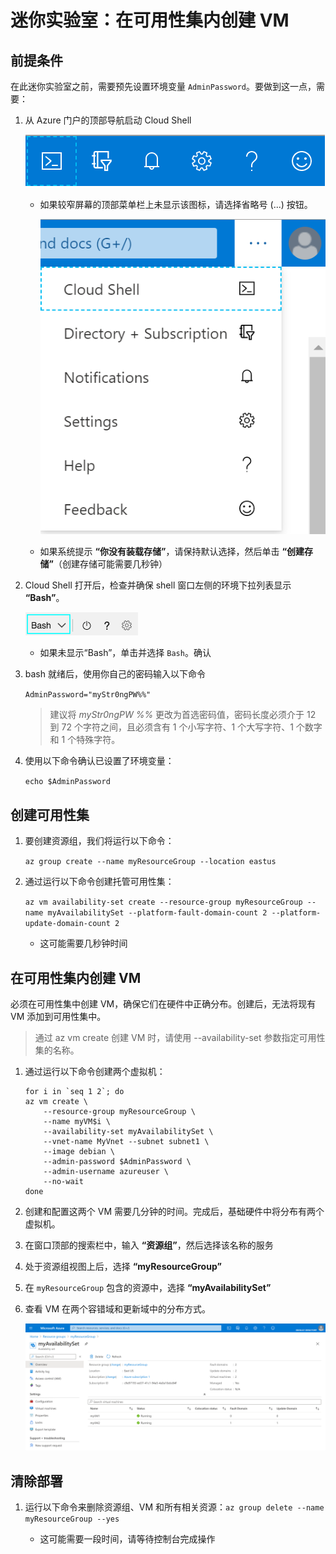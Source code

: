 ﻿# 迷你实验室：在可用性集内创建 VM

## 前提条件

在此迷你实验室之前，需要预先设置环境变量 `AdminPassword`。要做到这一点，需要：

1. 从 Azure 门户的顶部导航启动 Cloud Shell

    ![Azure 门户顶部导航，突出显示 Cloud Shell 图标](../../Linked_Image_Files/shell-icon.png)

    * 如果较窄屏幕的顶部菜单栏上未显示该图标，请选择省略号 (...) 按钮。

        ![椭圆按钮图标](../../Linked_Image_Files/three-points.png)

    * 如果系统提示 **“你没有装载存储”**，请保持默认选择，然后单击 **“创建存储”**（创建存储可能需要几秒钟）

1. Cloud Shell 打开后，检查并确保 shell 窗口左侧的环境下拉列表显示 **“Bash”**。

    ![显示 Bash 的环境下拉列表。](../../Linked_Image_Files/select_Bash_environment.png)

    * 如果未显示“Bash”，单击并选择 `Bash`。确认

1. bash 就绪后，使用你自己的密码输入以下命令

    `
    AdminPassword="myStr0ngPW%%"
    `

    > 建议将 *myStr0ngPW %%* 更改为首选密码值，密码长度必须介于 12 到 72 个字符之间，且必须含有 1 个小写字符、1 个大写字符、1 个数字和 1 个特殊字符。 
    
1. 使用以下命令确认已设置了环境变量：

    `
    echo $AdminPassword
    `


## 创建可用性集

1. 要创建资源组，我们将运行以下命令： 

    `az group create --name myResourceGroup --location eastus`

1. 通过运行以下命令创建托管可用性集： 

    `az vm availability-set create --resource-group myResourceGroup --name myAvailabilitySet --platform-fault-domain-count 2 --platform-update-domain-count 2`
    * 这可能需要几秒钟时间

## 在可用性集内创建 VM

必须在可用性集中创建 VM，确保它们在硬件中正确分布。创建后，无法将现有 VM 添加到可用性集中。

> 通过 az vm create 创建 VM 时，请使用 --availability-set 参数指定可用性集的名称。

1. 通过运行以下命令创建两个虚拟机：

    ```
    for i in `seq 1 2`; do
    az vm create \
        --resource-group myResourceGroup \
        --name myVM$i \
        --availability-set myAvailabilitySet \
        --vnet-name MyVnet --subnet subnet1 \
        --image debian \
        --admin-password $AdminPassword \
        --admin-username azureuser \
        --no-wait
    done
    ```

1. 创建和配置这两个 VM 需要几分钟的时间。完成后，基础硬件中将分布有两个虚拟机。

1. 在窗口顶部的搜索栏中，输入 **“资源组”**，然后选择该名称的服务

1. 处于资源组视图上后，选择 **“myResourceGroup”**

1. 在 `myResourceGroup` 包含的资源中，选择 **“myAvailabilitySet”**

1. 查看 VM 在两个容错域和更新域中的分布方式。

    ![Azure 门户 UI，显示新的可用性集。](../../Linked_Image_Files/myResourceGroups_myAvailabilitySet.png)

## 清除部署

1. 运行以下命令来删除资源组、VM 和所有相关资源：`az group delete --name myResourceGroup --yes`

    * 这可能需要一段时间，请等待控制台完成操作
